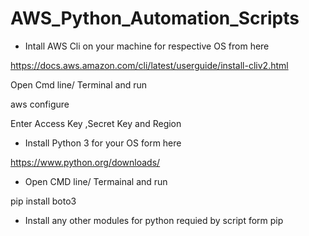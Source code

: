 # AWS_Python_Automation_Scripts

* Intall AWS Cli on your machine for respective OS from here 


https://docs.aws.amazon.com/cli/latest/userguide/install-cliv2.html


Open Cmd line/ Terminal and run 


aws configure


Enter Access Key ,Secret Key and Region 

* Install Python 3 for your OS form here 


https://www.python.org/downloads/


* Open CMD line/ Termainal and run 


pip install boto3

* Install any other modules for python requied by script form pip
